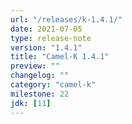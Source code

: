 ```yaml
---
url: "/releases/k-1.4.1/"
date: 2021-07-05
type: release-note
version: "1.4.1"
title: "Camel-K 1.4.1"
preview: ""
changelog: ""
category: "camel-k"
milestone: 22
jdk: [11]
---
```

